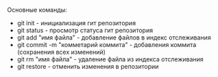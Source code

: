 Основные команды:
- git init - инициализация гит репозитория
- git status - просмотр статуса гит репозитория
- git add "имя файла" - добавление файлов в индекс отслеживания
- git commit -m "комметарий коммита" - добавления коммита (сохранения всех изменений)
- git rm "имя файла" - удаление файла из индекса отслеживания
- git restore - отменить изменения в репозитории 



